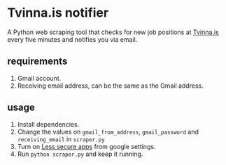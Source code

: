 # Tvinna.is notifier


A Python web scraping tool that checks for new job positions at [Tvinna.is](www.tvinna.is) every five minutes and notifies you via email.

## requirements

 1. Gmail account.
 2. Receiving email address, can be the same as the Gmail address.


## usage
1. Install dependencies.
2. Change the values on `gmail_from_address`, `gmail_password` and `receiving_email` in `scraper.py`
3. Turn on [Less secure apps](https://www.google.com/settings/security/lesssecureapps) from google settings.
4. Run `python scraper.py` and keep it running.
